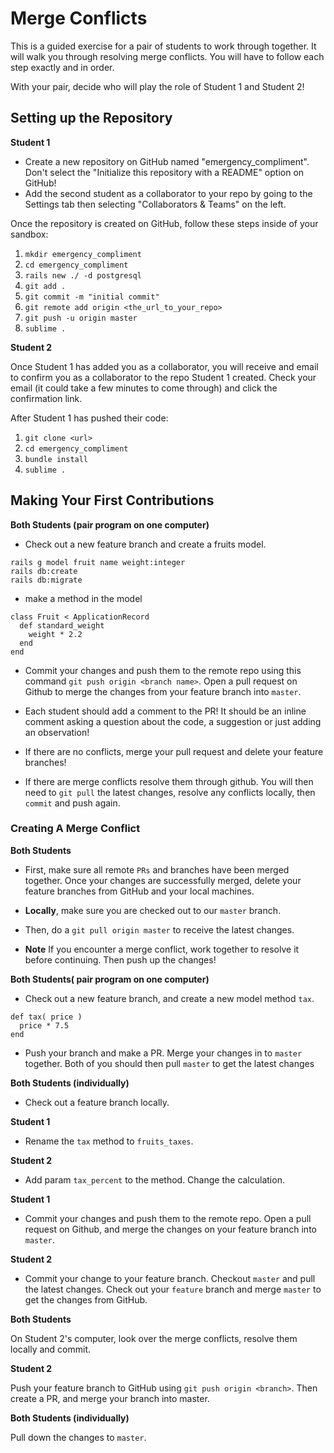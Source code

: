 # Merge Conflicts

This is a guided exercise for a pair of students to work through together. It will walk you through resolving merge conflicts. You will have to follow each step exactly and in order.

With your pair, decide who will play the role of Student 1 and Student 2!

## Setting up the Repository

**Student 1**

- Create a new repository on GitHub named "emergency_compliment". Don't select the "Initialize this repository with a README" option on GitHub!
- Add the second student as a collaborator to your repo by going to the Settings tab then selecting "Collaborators & Teams" on the left.

Once the repository is created on GitHub, follow these steps inside of your sandbox:

1. `mkdir emergency_compliment`
2. `cd emergency_compliment`
3. `rails new ./ -d postgresql`
4. `git add .`
5. `git commit -m "initial commit"`
6. `git remote add origin <the_url_to_your_repo>`
6. `git push -u origin master`
7. `sublime .`

**Student 2**

Once Student 1 has added you as a collaborator, you will receive and email to confirm you as a collaborator to the repo Student 1 created. Check your email (it could take a few minutes to come through) and click the confirmation link. 

After Student 1 has pushed their code:

1. `git clone <url>`
2. `cd emergency_compliment`
3. `bundle install`
7. `sublime .`

## Making Your First Contributions

**Both Students (pair program on one computer)**

* Check out a new feature branch and create a fruits model.

```
rails g model fruit name weight:integer
rails db:create
rails db:migrate
```
* make a method in the model
```
class Fruit < ApplicationRecord
  def standard_weight
    weight * 2.2
  end
end
```

* Commit your changes and push them to the remote repo using this command `git push origin <branch name>`. Open a pull request on Github to merge the changes from your feature branch into `master`.

* Each student should add a comment to the PR! It should be an inline comment asking a question about the code, a suggestion or just adding an observation!

* If there are no conflicts, merge your pull request and delete your feature branches!

* If there are merge conflicts resolve them through github. You will then need to `git pull` the latest changes, resolve any conflicts locally, then `commit` and push again.


### Creating A Merge Conflict

**Both Students**

* First, make sure all remote `PRs` and branches have been merged together. Once your changes are successfully merged, delete your feature branches from GitHub and your local machines.

* **Locally**, make sure you are checked out to our `master` branch.

* Then, do a `git pull origin master` to receive the latest changes.

* **Note** If you encounter a merge conflict, work together to resolve it before continuing. Then push up the changes!

**Both Students( pair program on one computer)**
* Check out a new feature branch, and create a new model method `tax`.
```
def tax( price )
  price * 7.5
end
```

* Push your branch and make a PR. Merge your changes in to `master` together. Both of you should then pull `master` to get the latest changes

**Both Students (individually)**

* Check out a feature branch locally.

**Student 1**

* Rename the `tax` method to `fruits_taxes`.

**Student 2**

* Add param `tax_percent` to the method. Change the calculation. 

**Student 1**

* Commit your changes and push them to the remote repo. Open a pull request on Github, and merge the changes on your feature branch into `master`.

**Student 2**

* Commit your change to your feature branch. Checkout `master` and pull the latest changes. Check out your `feature` branch and merge `master` to get the changes from GitHub.

**Both Students**

On Student 2's computer, look over the merge conflicts, resolve them locally and commit.

**Student 2**

Push your feature branch to GitHub using `git push origin <branch>`. Then create a PR, and merge your branch into master.

**Both Students (individually)**

Pull down the changes to `master`.
